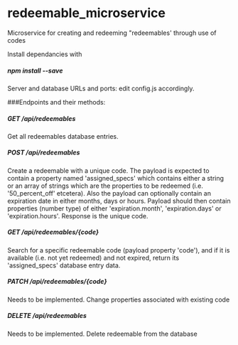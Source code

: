 # redeemable_microservice
Microservice for creating and redeeming "redeemables' through use of codes

Install dependancies with
##### npm install --save

Server and database URLs and ports: edit config.js accordingly.

###Endpoints and their methods:

##### GET /api/redeemables

Get all redeemables database entries.

##### POST /api/redeemables

Create a redeemable with a unique code. The payload is expected to contain a property named 'assigned_specs' which contains either a string or an array of strings which are the properties to be redeemed (i.e. '50_percent_off' etcetera).
Also the payload can optionally contain an expiration date in either months, days or hours. Payload should then contain properties (number type) of either 'expiration.month', 'expiration.days' or 'expiration.hours'. Response is the unique code.

##### GET /api/redeemables/{code}

Search for a specific redeemable code (payload property 'code'), and if it is available (i.e. not yet redeemed) and not expired, return its 'assigned_specs' database entry data.

##### PATCH /api/redeemables/{code}

Needs to be implemented. Change properties associated with existing code

##### DELETE /api/redeemables

Needs to be implemented. Delete redeemable from the database
